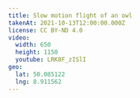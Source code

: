 ```yaml
---
title: Slow motion flight of an owl
takenAt: 2021-10-13T12:00:00.000Z
license: CC BY-ND 4.0
video:
  width: 650
  height: 1150
  youtube: LRK8F_zISlI
geo:
  lat: 50.085122
  lng: 8.911562
---
```

